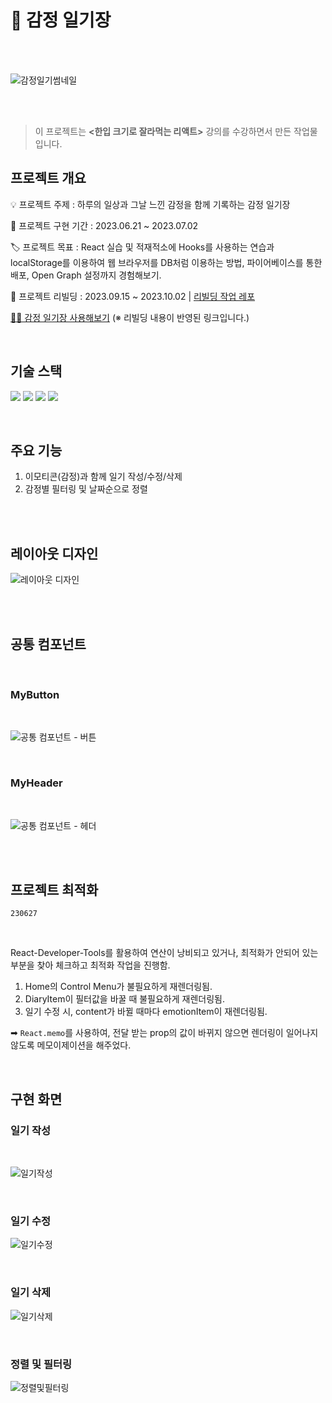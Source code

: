 # 💙 감정 일기장

<br/>
<br/>

![감정일기썸네일](https://github.com/eeeyooon/emotion-diary/assets/102462534/0e62639a-ac12-4033-8fcc-6165f261dbdf)

<br/>
<br/>

> 이 프로젝트는 **<한입 크기로 잘라먹는 리액트>** 강의를 수강하면서 만든 작업물입니다.

## 프로젝트 개요

💡 프로젝트 주제 : 하루의 일상과 그날 느낀 감정을 함께 기록하는 감정 일기장

📆 프로젝트 구현 기간 : 2023.06.21 ~ 2023.07.02

🏷 프로젝트 목표 : React 실습 및 적재적소에 Hooks를 사용하는 연습과 localStorage를 이용하여 웹 브라우저를 DB처럼 이용하는 방법, 파이어베이스를 통한 배포, Open Graph 설정까지 경험해보기.

🚀 프로젝트 리빌딩 : 2023.09.15 ~ 2023.10.02 | [리빌딩 작업 레포](https://github.com/eeeyooon/Rebuild-EmotionDiary)
<br/>

[💙💬 감정 일기장 사용해보기](https://eeeyooon-emotion-diary.web.app/) (※ 리빌딩 내용이 반영된 링크입니다.)

<br/>

## 기술 스택

<img src="https://img.shields.io/badge/JavaScript-F7DF1E?style=flat&logo=JavaScript&logoColor=white"/> <img src="https://img.shields.io/badge/React-61DAFB?style=flat&logo=React&logoColor=white"/> <img src="https://img.shields.io/badge/React Router-CA4245?style=flat&logo=ReactRouter&logoColor=white"/> <img src="https://img.shields.io/badge/Firebase-FFCA28?style=flat&logo=Firebase&logoColor=white"/>

<br/>

## 주요 기능

1. 이모티콘(감정)과 함께 일기 작성/수정/삭제
2. 감정별 필터링 및 날짜순으로 정렬

<br/>
<br/>

## 레이아웃 디자인

![레이아웃 디자인](https://github.com/eeeyooon/emotion-diary/assets/102462534/afb92d17-fa6f-4458-a5e9-5e8b0425a61f)

<br/>
<br/>

## 공통 컴포넌트

<br/>

### MyButton

<br/>

![공통 컴포넌트 - 버튼](https://github.com/eeeyooon/emotion-diary/assets/102462534/c79acf85-a786-46b0-bf27-1526612d8532)

<br/>

### MyHeader

<br/>

![공통 컴포넌트 - 헤더](https://github.com/eeeyooon/emotion-diary/assets/102462534/a8121b05-69c8-47de-a46f-ae36e5345bde)

<br/>
<br/>

## 프로젝트 최적화

`230627`

<br/>

React-Developer-Tools를 활용하여 연산이 낭비되고 있거나, 최적화가 안되어 있는 부분을 찾아 체크하고 최적화 작업을 진행함.

1. Home의 Control Menu가 불필요하게 재렌더링됨.
2. DiaryItem이 필터값을 바꿀 때 불필요하게 재렌더링됨.
3. 일기 수정 시, content가 바뀔 때마다 emotionItem이 재렌더링됨.

➡ `React.memo`를 사용하여, 전달 받는 prop의 값이 바뀌지 않으면 렌더링이 일어나지 않도록 메모이제이션을 해주었다.

<br/>

## 구현 화면


### 일기 작성

<br/>

![일기작성](https://github.com/eeeyooon/emotion-diary/assets/102462534/020b13fe-e6ee-4ab1-8360-7a5ccbf1074a)

<br/>

### 일기 수정

![일기수정](https://github.com/eeeyooon/emotion-diary/assets/102462534/31184fac-80b5-4012-a702-5cd2ebb33c33) 

<br/>

### 일기 삭제

![일기삭제](https://github.com/eeeyooon/emotion-diary/assets/102462534/a192e161-3d2e-4ce5-806f-e7807b25b5ae) 

<br/>

### 정렬 및 필터링

![정렬및필터링](https://github.com/eeeyooon/emotion-diary/assets/102462534/5acda445-584d-408c-b6df-489c21d57408)

<br/>
<br/>
